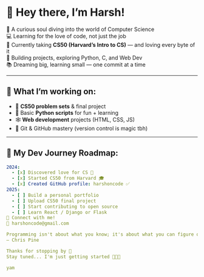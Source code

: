 # 👋 Hey there, I’m Harsh!

🎯 A curious soul diving into the world of Computer Science  
💻 Learning for the love of code, not just the job  
🚀 Currently taking **CS50 (Harvard’s Intro to CS)** — and loving every byte of it  
🌱 Building projects, exploring Python, C, and Web Dev  
📚 Dreaming big, learning small — one commit at a time

---

## 🧠 What I’m working on:
- 🧩 **CS50 problem sets** & final project
- 🧪 Basic **Python scripts** for fun + learning
- 🕸️ **Web development** projects (HTML, CSS, JS)
- 🔧 Git & GitHub mastery (version control is magic tbh)

---

## 🚀 My Dev Journey Roadmap:
```yaml
2024:
  - [x] Discovered love for CS 💖
  - [x] Started CS50 from Harvard 🎓
  - [x] Created GitHub profile: harshoncode ✅
2025:
  - [ ] Build a personal portfolio
  - [ ] Upload CS50 final project
  - [ ] Start contributing to open source
  - [ ] Learn React / Django or Flask
💬 Connect with me!
📧 harshoncode@gmail.com

Programming isn't about what you know; it's about what you can figure out.”
— Chris Pine

Thanks for stopping by 👾
Stay tuned... I'm just getting started 👨‍💻🔥

yam




